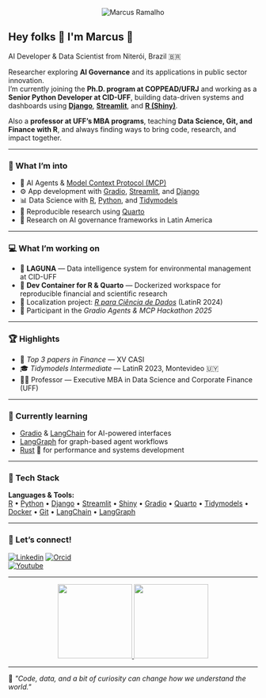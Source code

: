 <p align="center">
  <img src="https://komarev.com/ghpvc/?username=nextmarte&color=red&style=for-the-badge&label=VISUALIZAÇÕES+DESTE+PERFIL" alt="Marcus Ramalho" />
</p>

## Hey folks 👋 I'm Marcus 🚀  

AI Developer & Data Scientist from Niterói, Brazil 🇧🇷  

Researcher exploring **AI Governance** and its applications in public sector innovation.  
I’m currently joining the **Ph.D. program at COPPEAD/UFRJ** and working as a **Senior Python Developer at CID-UFF**, building data-driven systems and dashboards using **[Django](https://www.djangoproject.com/)**, **[Streamlit](https://streamlit.io/)**, and **[R (Shiny)](https://shiny.posit.co/)**.  

Also a **professor at UFF’s MBA programs**, teaching **Data Science, Git, and Finance with R**, and always finding ways to bring code, research, and impact together.  

---

### 🧠 What I’m into
- 🧩 AI Agents & [Model Context Protocol (MCP)](https://modelcontextprotocol.io/)
- ⚙️ App development with [Gradio](https://www.gradio.app/), [Streamlit](https://streamlit.io/), and [Django](https://www.djangoproject.com/)
- 📊 Data Science with [R](https://www.r-project.org/), [Python](https://www.python.org/), and [Tidymodels](https://www.tidymodels.org/)
- 📘 Reproducible research using [Quarto](https://quarto.org/)
- 🧠 Research on AI governance frameworks in Latin America  

---

### 💻 What I’m working on
- 🌊 **LAGUNA** — Data intelligence system for environmental management at CID-UFF  
- 🧱 **Dev Container for R & Quarto** — Dockerized workspace for reproducible financial and scientific research  
- 📗 Localization project: [*R para Ciência de Dados*](https://pt.r4ds.hadley.nz/) (LatinR 2024)  
- 🧩 Participant in the *Gradio Agents & MCP Hackathon 2025*  

---

### 🏆 Highlights
- 🥉 *Top 3 papers in Finance* — XV CASI  
- 🎓 *Tidymodels Intermediate* — LatinR 2023, Montevideo 🇺🇾  
- 👨‍🏫 Professor — Executive MBA in Data Science and Corporate Finance (UFF)  

---

### 🌱 Currently learning
- [Gradio](https://www.gradio.app/) & [LangChain](https://www.langchain.com/) for AI-powered interfaces  
- [LangGraph](https://github.com/langchain-ai/langgraph) for graph-based agent workflows  
- [Rust](https://www.rust-lang.org/) 🦀 for performance and systems development  

---

### 🧰 Tech Stack
**Languages & Tools:**  
[R](https://www.r-project.org/) • [Python](https://www.python.org/) • [Django](https://www.djangoproject.com/) • [Streamlit](https://streamlit.io/) • [Shiny](https://shiny.posit.co/) • [Gradio](https://www.gradio.app/) • [Quarto](https://quarto.org/) • [Tidymodels](https://www.tidymodels.org/) • [Docker](https://www.docker.com/) • [Git](https://git-scm.com/) • [LangChain](https://www.langchain.com/) • [LangGraph](https://github.com/langchain-ai/langgraph)  

---

### 💬 Let’s connect!
[![Linkedin](https://img.shields.io/badge/LinkedIn-blue?style=for-the-badge&logo=Linkedin)](https://www.linkedin.com/in/marcus-ramalho-8a440545/)
[![Orcid](https://img.shields.io/badge/Orcid-green.svg?style=for-the-badge&logo=orcid)](https://orcid.org/0009-0003-9282-7098)
<br>
[![Youtube](https://img.shields.io/youtube/channel/views/UCL1aCShE8iFsqfMqglIFNcw?style=social)](https://www.youtube.com/channel/UCL1aCShE8iFsqfMqglIFNcw)

---

<div align="center">
  <a href="https://github.com/nextmarte">
    <img height="150em" src="https://github-readme-stats.vercel.app/api?username=nextmarte&show_icons=true&theme=dark&include_all_commits=true&count_private=true"/>
    <img height="150em" src="https://github-readme-stats.vercel.app/api/top-langs/?username=nextmarte&layout=compact&langs_count=10&theme=dark&hide=LUA,SCSS,html,tex,jupyter%20notebook&hide_progress=true"/>
  </a>
</div>

---

🧩 *"Code, data, and a bit of curiosity can change how we understand the world."*  
